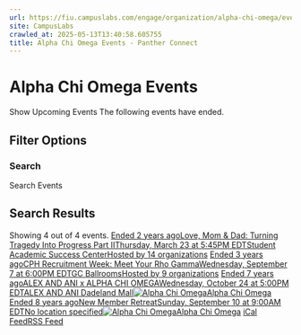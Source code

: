 ```yaml
---
url: https://fiu.campuslabs.com/engage/organization/alpha-chi-omega/events?showpastevents=true
site: CampusLabs
crawled_at: 2025-05-13T13:40:58.605755
title: Alpha Chi Omega Events - Panther Connect
---
```


# Alpha Chi Omega Events
Show Upcoming Events
The following events have ended.
## Filter Options
### Search
Search Events
## Search Results
Showing 4 out of 4 events.
[ Ended 2 years agoLove, Mom & Dad: Turning Tragedy Into Progress Part IIThursday, March 23 at 5:45PM EDTStudent Academic Success CenterHosted by 14 organizations](https://fiu.campuslabs.com/engage/event/8987422)
[ Ended 3 years agoCPH Recruitment Week: Meet Your Rho GammaWednesday, September 7 at 6:00PM EDTGC BallroomsHosted by 9 organizations](https://fiu.campuslabs.com/engage/event/8334931)
[ Ended 7 years agoALEX AND ANI x ALPHA CHI OMEGAWednesday, October 24 at 5:00PM EDTALEX AND ANI Dadeland Mall![Alpha Chi Omega](https://se-images.campuslabs.com/clink/images/a55cc5a0-3b53-4e53-91ea-092b0474c8d9903fbda5-9b3c-4f12-a51f-441156e29603.png?preset=small-sq)Alpha Chi Omega](https://fiu.campuslabs.com/engage/event/2862210)
[ Ended 8 years agoNew Member RetreatSunday, September 10 at 9:00AM EDTNo location specified![Alpha Chi Omega](https://se-images.campuslabs.com/clink/images/a55cc5a0-3b53-4e53-91ea-092b0474c8d9903fbda5-9b3c-4f12-a51f-441156e29603.png?preset=small-sq)Alpha Chi Omega](https://fiu.campuslabs.com/engage/event/2474904)
[iCal Feed](https://fiu.campuslabs.com/engage/organization/alpha-chi-omega/events.ics)[RSS Feed](https://fiu.campuslabs.com/engage/organization/alpha-chi-omega/events.rss)

